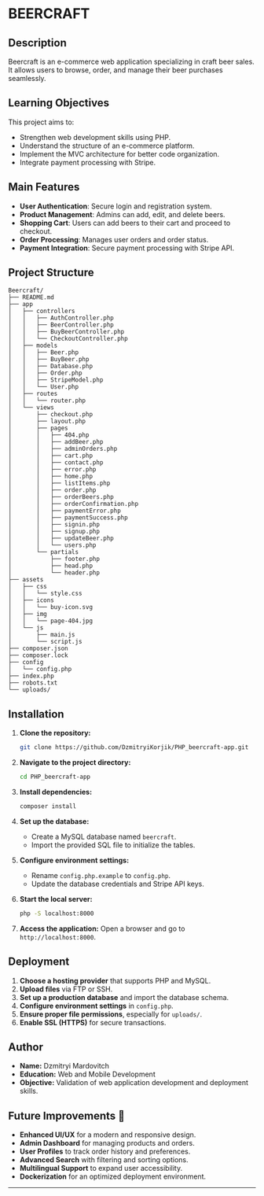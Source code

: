 # BEERCRAFT

## Description

Beercraft is an e-commerce web application specializing in craft beer sales. It allows users to browse, order, and manage their beer purchases seamlessly.

## Learning Objectives

This project aims to:
- Strengthen web development skills using PHP.
- Understand the structure of an e-commerce platform.
- Implement the MVC architecture for better code organization.
- Integrate payment processing with Stripe.

## Main Features

- **User Authentication**: Secure login and registration system.
- **Product Management**: Admins can add, edit, and delete beers.
- **Shopping Cart**: Users can add beers to their cart and proceed to checkout.
- **Order Processing**: Manages user orders and order status.
- **Payment Integration**: Secure payment processing with Stripe API.

## Project Structure

```
Beercraft/
├── README.md
├── app
│   ├── controllers
│   │   ├── AuthController.php
│   │   ├── BeerController.php
│   │   ├── BuyBeerController.php
│   │   └── CheckoutController.php
│   ├── models
│   │   ├── Beer.php
│   │   ├── BuyBeer.php
│   │   ├── Database.php
│   │   ├── Order.php
│   │   ├── StripeModel.php
│   │   └── User.php
│   ├── routes
│   │   └── router.php
│   └── views
│       ├── checkout.php
│       ├── layout.php
│       ├── pages
│       │   ├── 404.php
│       │   ├── addBeer.php
│       │   ├── adminOrders.php
│       │   ├── cart.php
│       │   ├── contact.php
│       │   ├── error.php
│       │   ├── home.php
│       │   ├── listItems.php
│       │   ├── order.php
│       │   ├── orderBeers.php
│       │   ├── orderConfirmation.php
│       │   ├── paymentError.php
│       │   ├── paymentSuccess.php
│       │   ├── signin.php
│       │   ├── signup.php
│       │   ├── updateBeer.php
│       │   └── users.php
│       └── partials
│           ├── footer.php
│           ├── head.php
│           └── header.php
├── assets
│   ├── css
│   │   └── style.css
│   ├── icons
│   │   └── buy-icon.svg
│   ├── img
│   │   └── page-404.jpg
│   └── js
│       ├── main.js
│       └── script.js
├── composer.json
├── composer.lock
├── config
│   └── config.php
├── index.php
├── robots.txt
└── uploads/
```

## Installation

1. **Clone the repository:**
   ```bash
   git clone https://github.com/DzmitryiKorjik/PHP_beercraft-app.git
   ```

2. **Navigate to the project directory:**
   ```bash
   cd PHP_beercraft-app
   ```

3. **Install dependencies:**
   ```bash
   composer install
   ```

4. **Set up the database:**
   - Create a MySQL database named `beercraft`.
   - Import the provided SQL file to initialize the tables.

5. **Configure environment settings:**
   - Rename `config.php.example` to `config.php`.
   - Update the database credentials and Stripe API keys.

6. **Start the local server:**
   ```bash
   php -S localhost:8000
   ```

7. **Access the application:**
   Open a browser and go to `http://localhost:8000`.

## Deployment

1. **Choose a hosting provider** that supports PHP and MySQL.
2. **Upload files** via FTP or SSH.
3. **Set up a production database** and import the database schema.
4. **Configure environment settings** in `config.php`.
5. **Ensure proper file permissions**, especially for `uploads/`.
6. **Enable SSL (HTTPS)** for secure transactions.

## Author

- **Name:** Dzmitryi Mardovitch
- **Education:** Web and Mobile Development
- **Objective:** Validation of web application development and deployment skills.

## Future Improvements 🚀

- **Enhanced UI/UX** for a modern and responsive design.
- **Admin Dashboard** for managing products and orders.
- **User Profiles** to track order history and preferences.
- **Advanced Search** with filtering and sorting options.
- **Multilingual Support** to expand user accessibility.
- **Dockerization** for an optimized deployment environment.

---

